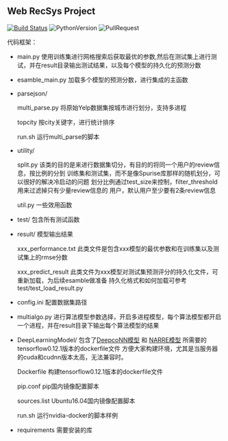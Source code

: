 ## Web RecSys Project 

[![Build Status](https://travis-ci.org/HuGanghui/Web_RecSys_project.svg?branch=v1.0)](https://travis-ci.org/HuGanghui/Web_RecSys_project)
![PythonVersion](https://img.shields.io/badge/python-3.6-blue)
![PullRequest](https://img.shields.io/badge/PRs-welcome-brightgreen.svg)

代码框架：
* main.py 使用训练集进行网格搜索后获取最优的参数,然后在测试集上进行测试，并在result目录输出测试结果，以及每个模型的持久化的预测分数
* esamble_main.py 加载多个模型的预测分数，进行集成的主函数
* parsejson/

  multi_parse.py 将原始Yelp数据集按城市进行划分，支持多进程
  
  topcity 按city关键字，进行统计排序
  
  run.sh 运行multi_parse的脚本
  
* utility/
  
  split.py 该类的目的是来进行数据集切分，有目的的将同一个用户的review信息，按比例的分到
    训练集和测试集，而不是像Spurise库那样的随机划分，可以很好的解决冷启动的问题
    划分比例通过test_size来控制，filter_threshold用来过滤掉只有少量review信息的
    用户，默认用户至少要有2条review信息
  
  util.py 一些效用函数
  
* test/ 包含所有测试函数

* result/ 模型输出结果

  xxx_performance.txt 此类文件是包含xxx模型的最优参数和在训练集以及测试集上的rmse分数
  
  xxx_predict_result 此类文件为xxx模型对测试集预测评分的持久化文件，可重新加载，为后续esamble做准备
  持久化格式和如何加载可参考 test/test_load_result.py
  
* config.ini 配置数据集路径

* multialgo.py 进行算法模型参数选择，开启多进程模型，每个算法模型都开启一个进程，并在result目录下输出每个算法模型的结果

* DeepLearningModel/ 包含了[DeepcoNN模型](https://github.com/chenchongthu/DeepCoNN)
    和 [NARRE模型](https://github.com/chenchongthu/NARRE) 
    所需要的tensorflow0.12.1版本的dockerfile文件
    方便大家构建环境，尤其是当服务器的cuda和cudnn版本太高，无法兼容时。
    
    Dockerfile 构建tensorflow0.12.1版本的dockerfile文件
    
    pip.conf pip国内镜像配置脚本
    
    sources.list Ubuntu16.04国内镜像配置脚本
    
    run.sh 运行nvidia-docker的脚本样例

* requirements 需要安装的库
